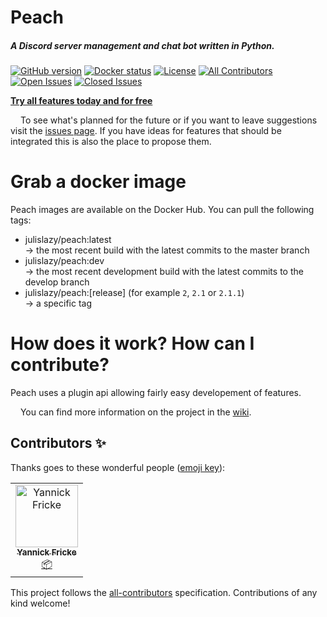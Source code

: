 # Peach
 ##### A Discord server management and chat bot written in Python.
[![GitHub version](https://img.shields.io/github/v/release/peach-bot/peach?color=brightgreen)](https://github.com/peach-bot/Peach/releases)
[![Docker status](https://img.shields.io/docker/cloud/build/julislazy/peach)](https://hub.docker.com/r/julislazy/peach)
[![License](https://img.shields.io/github/license/peach-bot/Peach?color=brightgreen)](https://github.com/peach-bot/Peach/blob/master/LICENSE)
[![All Contributors](https://img.shields.io/badge/all_contributors-1-orange.svg)](#contributors)
[![Open Issues](https://img.shields.io/github/issues-raw/peach-bot/peach)](https://github.com/peach-bot/Peach/issues)
[![Closed Issues](https://img.shields.io/github/issues-closed-raw/peach-bot/peach?color=brightgreen)](https://github.com/peach-bot/Peach/issues)
 

[**Try all features today and for free**](http://bit.ly/peachbot)
 
<img src=https://user-images.githubusercontent.com/45462701/67280986-b47c5c00-f4ce-11e9-8c9c-5ab70ec5e392.png width=12px></img>
To see what's planned for the future or if you want to leave suggestions visit the [issues page](https://github.com/peach-bot/Peach/issues). If you have ideas for features that should be integrated this is also the place to propose them.

# Grab a docker image

Peach images are available on the Docker Hub. You can pull the following tags:
 + julislazy/peach:latest <br>→ the most recent build with the latest commits to the master branch
 + julislazy/peach:dev <br>→ the most recent development build with the latest commits to the develop branch
 + julislazy/peach:[release] (for example `2`, `2.1` or `2.1.1`) <br>→ a specific tag

# How does it work? How can I contribute?

Peach uses a plugin api allowing fairly easy developement of features.

<img src=https://user-images.githubusercontent.com/45462701/67281554-fbb71c80-f4cf-11e9-86ff-8ce8344518d8.png width=12px></img> You can find more information on the project in the [wiki](https://github.com/peach-bot/Peach/wiki).

## Contributors ✨

Thanks goes to these wonderful people ([emoji key](https://allcontributors.org/docs/en/emoji-key)):

<!-- ALL-CONTRIBUTORS-LIST:START - Do not remove or modify this section -->
<!-- prettier-ignore -->
<table>
  <tr>
    <td align="center"><a href="https://yannickfricke.de"><img src="https://avatars2.githubusercontent.com/u/591450?v=4" width="100px;" alt="Yannick Fricke"/><br /><sub><b>Yannick Fricke</b></sub></a><br /><a href="#platform-YannickFricke" title="Packaging/porting to new platform">📦</a></td>
  </tr>
</table>

<!-- ALL-CONTRIBUTORS-LIST:END -->

This project follows the [all-contributors](https://github.com/all-contributors/all-contributors) specification. Contributions of any kind welcome!
